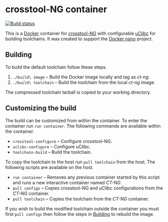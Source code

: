 crosstool-NG container
======================

[![Build status][Build image]][Build]

This is a [Docker](http://docker.com) container for [crosstool-NG](http://crosstool-ng.org) with configurable [uClibc](http://www.uclibc.org) for building toolchains. It was created to support the [Docker nano](https://github.com/Docker-nano) project.

Building
--------

To build the default toolchain follow these steps.

1. `./build\ image` – Build the Docker image locally and tag as *ct-ng*.
2. `./build\ toolchain` – Build the toolchain from the local *ct-ng* image.

The compressed toolchain tarball is copied to your working directory.

Customizing the build
---------------------

The build can be customized from within the container. To enter the container run `run container`. The following commands are available within the container.

* `crosstool-configure` – Configure crosstool-NG.
* `uclibc-configure` – Configure uClibc.
* `toolchain-build` – Build the toolchain.

To copy the toolchain to the host run `pull toolchain` from the host. The following scripts are available on the host.

* `run container` – Removes any previous container started by this script and runs a new interactive container named *CT-NG*.
* `pull configs` – Copies crosstool-NG and uClibc configurations from the *CT-NG* container.
* `pull toolchain` – Copies the toolchain from the *CT-NG* container.

If you wish to build the modified toolchain outside the container you must first `pull configs` then follow the steps in [Building](#building) to rebuild the image.

  [Build]: https://travis-ci.org/Docker-nano/crosstool-NG
  [Build image]: https://travis-ci.org/Docker-nano/crosstool-NG.svg?branch=master "Build status"
